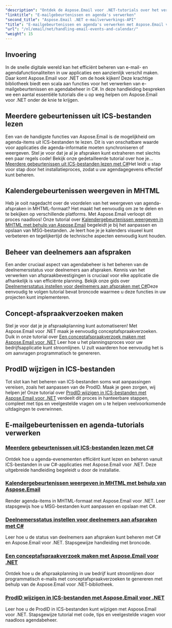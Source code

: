 ```yaml
---
"description": "Ontdek de Aspose.Email voor .NET-tutorials over het verwerken van e-mailgebeurtenissen en agendabeheer. Leer technieken om uw C#-applicaties efficiënt te verbeteren."
"linktitle": "E-mailgebeurtenissen en agenda's verwerken"
"second_title": "Aspose.Email .NET e-mailverwerkings-API"
"title": "E-mailgebeurtenissen en agenda's verwerken met Aspose.Email voor .NET"
"url": "/nl/email/net/handling-email-events-and-calendar/"
"weight": 15
---
```


## Invoering

In de snelle digitale wereld kan het efficiënt beheren van e-mail- en agendafunctionaliteiten in uw applicaties een aanzienlijk verschil maken. Daar komt Aspose.Email voor .NET om de hoek kijken! Deze krachtige bibliotheek biedt een scala aan functies voor het verwerken van e-mailgebeurtenissen en agendabeheer in C#. In deze handleiding bespreken we een aantal essentiële tutorials die u op weg helpen om Aspose.Email voor .NET onder de knie te krijgen.

## Meerdere gebeurtenissen uit ICS-bestanden lezen

Een van de handigste functies van Aspose.Email is de mogelijkheid om agenda-items uit ICS-bestanden te lezen. Dit is van onschatbare waarde voor applicaties die agenda-informatie moeten synchroniseren of weergeven. Stel je voor dat je al je afspraken kunt extraheren met slechts een paar regels code! Bekijk onze gedetailleerde tutorial over hoe je... [Meerdere gebeurtenissen uit ICS-bestanden lezen met C#](./read-multiple-events-from-ics-files-with-csharp/)Het leidt u stap voor stap door het installatieproces, zodat u uw agendagegevens effectief kunt beheren. 

## Kalendergebeurtenissen weergeven in MHTML 

Heb je ooit nagedacht over de voordelen van het weergeven van agenda-afspraken in MHTML-formaat? Het maakt het eenvoudig om ze te delen en te bekijken op verschillende platforms. Met Aspose.Email verloopt dit proces naadloos! Onze tutorial over [Kalendergebeurtenissen weergeven in MHTML met behulp van Aspose.Email](./render-calendar-events-in-mhtml/) begeleidt je bij het aanpassen en opslaan van MSG-bestanden. Je leert hoe je je kalenders visueel kunt verbeteren en tegelijkertijd de technische aspecten eenvoudig kunt houden.

## Beheer van deelnemers aan afspraken

Een ander cruciaal aspect van agendabeheer is het beheren van de deelnemersstatus voor deelnemers aan afspraken. Kennis van het verwerken van afspraakbevestigingen is cruciaal voor elke applicatie die afhankelijk is van efficiënte planning. Bekijk onze gids over [Deelnemersstatus instellen voor deelnemers aan afspraken met C#](./setting-participant-status-for-appointment-attendees/)Deze eenvoudig te volgen tutorial bevat broncode waarmee u deze functies in uw projecten kunt implementeren.

## Concept-afspraakverzoeken maken 

Stel je voor dat je je afspraakplanning kunt automatiseren! Met Aspose.Email voor .NET maak je eenvoudig conceptafspraakverzoeken. Duik in onze tutorial over [Een conceptafspraakverzoek maken met Aspose.Email voor .NET](./creating-draft-appointment-request/) Leer hoe u het planningsproces voor uw bedrijfsapplicatie kunt stroomlijnen. U zult waarderen hoe eenvoudig het is om aanvragen programmatisch te genereren.

## ProdID wijzigen in ICS-bestanden 

Tot slot kan het beheren van ICS-bestanden soms wat aanpassingen vereisen, zoals het aanpassen van de ProdID. Maak je geen zorgen, wij helpen je! Onze tutorial over [ProdID wijzigen in ICS-bestanden met Aspose.Email voor .NET](./modify-prodid-in-ics-files/) verdeelt dit proces in hanteerbare stappen, compleet met tips en veelgestelde vragen om u te helpen veelvoorkomende uitdagingen te overwinnen.

## E-mailgebeurtenissen en agenda-tutorials verwerken
### [Meerdere gebeurtenissen uit ICS-bestanden lezen met C#](./read-multiple-events-from-ics-files-with-csharp/)
Ontdek hoe u agenda-evenementen efficiënt kunt lezen en beheren vanuit ICS-bestanden in uw C#-applicaties met Aspose.Email voor .NET. Deze uitgebreide handleiding begeleidt u door de installatie.
### [Kalendergebeurtenissen weergeven in MHTML met behulp van Aspose.Email](./render-calendar-events-in-mhtml/)
Render agenda-items in MHTML-formaat met Aspose.Email voor .NET. Leer stapsgewijs hoe u MSG-bestanden kunt aanpassen en opslaan met C#.
### [Deelnemersstatus instellen voor deelnemers aan afspraken met C#](./setting-participant-status-for-appointment-attendees/)
Leer hoe u de status van deelnemers aan afspraken kunt beheren met C# en Aspose.Email voor .NET. Stapsgewijze handleiding met broncode.
### [Een conceptafspraakverzoek maken met Aspose.Email voor .NET](./creating-draft-appointment-request/)
Ontdek hoe u de afspraakplanning in uw bedrijf kunt stroomlijnen door programmatisch e-mails met conceptafspraakverzoeken te genereren met behulp van de Aspose.Email voor .NET-bibliotheek.
### [ProdID wijzigen in ICS-bestanden met Aspose.Email voor .NET](./modify-prodid-in-ics-files/)
Leer hoe u de ProdID in ICS-bestanden kunt wijzigen met Aspose.Email voor .NET. Stapsgewijze tutorial met code, tips en veelgestelde vragen voor naadloos agendabeheer.